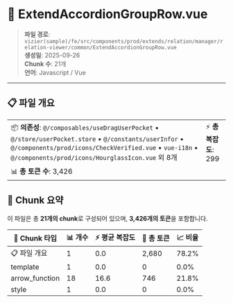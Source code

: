 # 📄 ExtendAccordionGroupRow.vue

> **파일 경로**: `vizier(sample)/fe/src/components/prod/extends/relation/manager/relation-viewer/common/ExtendAccordionGroupRow.vue`  
> **생성일**: 2025-09-26  
> **Chunk 수**: 21개  
> **언어**: Javascript / Vue
---





## 📋 파일 개요

| | |
|--|--|
| 📦 **의존성**: `@/composables/useDragUserPocket` • `@/store/userPocket.store` • `@/constants/userInfor` • `@/components/prod/icons/CheckVerified.vue` • `vue-i18n` • `@/components/prod/icons/HourglassIcon.vue` 외 8개 | ⚡ **총 복잡도**: 299 |
| 📊 **총 토큰 수**: 3,426 |  |






## 🧩 Chunk 요약

이 파일은 총 **21개의 chunk**로 구성되어 있으며, **3,426개의 토큰**을 포함합니다.

| 🧩 Chunk 타입 | 📊 개수 | ⚡ 평균 복잡도 | 📝 총 토큰 | 📈 비율 |
|---------------|--------|-------------|----------|--------|
| 📋 파일 개요 | 1 | 0.0 | 2,680 | 78.2% |
| template | 1 | 0.0 | 0 | 0.0% |
| arrow_function | 18 | 16.6 | 746 | 21.8% |
| style | 1 | 0.0 | 0 | 0.0% |

